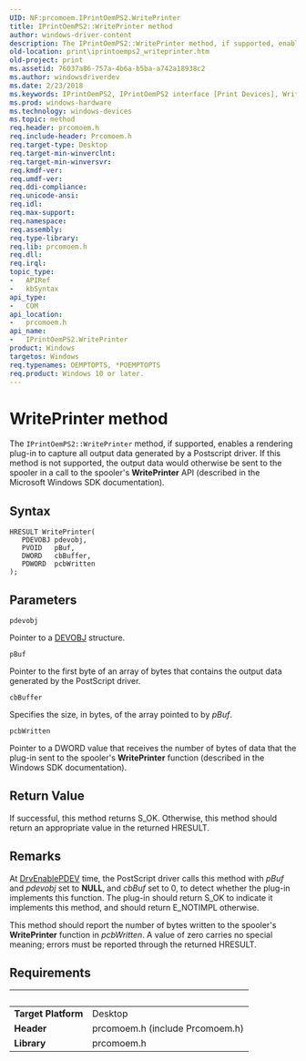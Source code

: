 ```yaml
---
UID: NF:prcomoem.IPrintOemPS2.WritePrinter
title: IPrintOemPS2::WritePrinter method
author: windows-driver-content
description: The IPrintOemPS2::WritePrinter method, if supported, enables a rendering plug-in to capture all output data generated by a Postscript driver.
old-location: print\iprintoemps2_writeprinter.htm
old-project: print
ms.assetid: 76037a86-757a-4b6a-b5ba-a742a18938c2
ms.author: windowsdriverdev
ms.date: 2/23/2018
ms.keywords: IPrintOemPS2, IPrintOemPS2 interface [Print Devices], WritePrinter method, IPrintOemPS2::WritePrinter, WritePrinter method [Print Devices], WritePrinter method [Print Devices], IPrintOemPS2 interface, WritePrinter,IPrintOemPS2.WritePrinter, prcomoem/IPrintOemPS2::WritePrinter, print.iprintoemps2_writeprinter, print_unidrv-pscript_rendering_ea50360f-7f20-443b-9b10-a64f44238666.xml
ms.prod: windows-hardware
ms.technology: windows-devices
ms.topic: method
req.header: prcomoem.h
req.include-header: Prcomoem.h
req.target-type: Desktop
req.target-min-winverclnt: 
req.target-min-winversvr: 
req.kmdf-ver: 
req.umdf-ver: 
req.ddi-compliance: 
req.unicode-ansi: 
req.idl: 
req.max-support: 
req.namespace: 
req.assembly: 
req.type-library: 
req.lib: prcomoem.h
req.dll: 
req.irql: 
topic_type:
-	APIRef
-	kbSyntax
api_type:
-	COM
api_location:
-	prcomoem.h
api_name:
-	IPrintOemPS2.WritePrinter
product: Windows
targetos: Windows
req.typenames: OEMPTOPTS, *POEMPTOPTS
req.product: Windows 10 or later.
---
```



# WritePrinter method
The <code>IPrintOemPS2::WritePrinter</code> method, if supported, enables a rendering plug-in to capture all output data generated by a Postscript driver. If this method is not supported, the output data would otherwise be sent to the spooler in a call to the spooler's <b>WritePrinter</b> API (described in the Microsoft Windows SDK documentation).

## Syntax

````
HRESULT WritePrinter(
   PDEVOBJ pdevobj,
   PVOID   pBuf,
   DWORD   cbBuffer,
   PDWORD  pcbWritten
);
````

## Parameters

`pdevobj`

Pointer to a <a href="..\printoem\ns-printoem-_devobj.md">DEVOBJ</a> structure.

`pBuf`

Pointer to the first byte of an array of bytes that contains the output data generated by the PostScript driver.

`cbBuffer`

Specifies the size, in bytes, of the array pointed to by <i>pBuf</i>.

`pcbWritten`

Pointer to a DWORD value that receives the number of bytes of data that the plug-in sent to the spooler's <b>WritePrinter</b> function (described in the Windows SDK documentation).


## Return Value

If successful, this method returns S_OK. Otherwise, this method should return an appropriate value in the returned HRESULT.

## Remarks

At <a href="https://msdn.microsoft.com/library/windows/hardware/ff556211">DrvEnablePDEV</a> time, the PostScript driver calls this method with <i>pBuf</i> and <i>pdevobj</i> set to <b>NULL</b>, and <i>cbBuf</i> set to 0, to detect whether the plug-in implements this function. The plug-in should return S_OK to indicate it implements this method, and should return E_NOTIMPL otherwise.

This method should report the number of bytes written to the spooler's <b>WritePrinter</b> function in <i>pcbWritten</i>. A value of zero carries no special meaning; errors must be reported through the returned HRESULT.

## Requirements
| &nbsp; | &nbsp; |
| ---- |:---- |
| **Target Platform** | Desktop |
| **Header** | prcomoem.h (include Prcomoem.h) |
| **Library** | prcomoem.h |